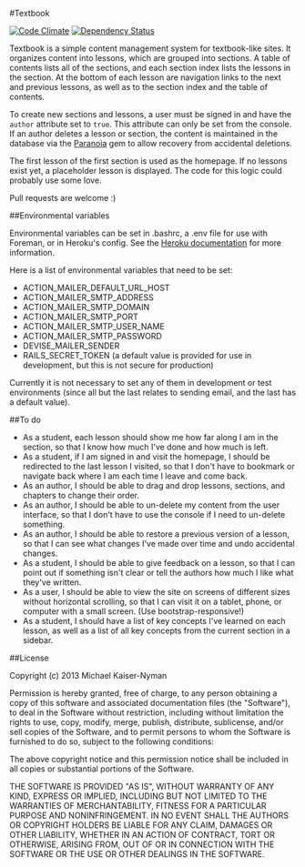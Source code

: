 #Textbook

[![Code Climate](https://codeclimate.com/github/epicodus/textbook.png)](https://codeclimate.com/github/epicodus/textbook) [![Dependency Status](https://gemnasium.com/epicodus/textbook.png)](https://gemnasium.com/epicodus/textbook)

Textbook is a simple content management system for textbook-like sites. It organizes content into lessons, which are grouped into sections. A table of contents lists all of the sections, and each section index lists the lessons in the section. At the bottom of each lesson are navigation links to the next and previous lessons, as well as to the section index and the table of contents.

To create new sections and lessons, a user must be signed in and have the `author` attribute set to `true`. This attribute can only be set from the console. If an author deletes a lesson or section, the content is maintained in the database via the [Paranoia](https://github.com/radar/paranoia) gem to allow recovery from accidental deletions.

The first lesson of the first section is used as the homepage. If no lessons exist yet, a placeholder lesson is displayed. The code for this logic could probably use some love.

Pull requests are welcome :)

##Environmental variables

Environmental variables can be set in .bashrc, a .env file for use with Foreman, or in Heroku's config. See the [Heroku documentation](https://devcenter.heroku.com/articles/config-vars) for more information.

Here is a list of environmental variables that need to be set:

* ACTION_MAILER_DEFAULT_URL_HOST
* ACTION_MAILER_SMTP_ADDRESS
* ACTION_MAILER_SMTP_DOMAIN
* ACTION_MAILER_SMTP_PORT
* ACTION_MAILER_SMTP_USER_NAME
* ACTION_MAILER_SMTP_PASSWORD
* DEVISE_MAILER_SENDER
* RAILS_SECRET_TOKEN (a default value is provided for use in development, but this is not secure for production)

Currently it is not necessary to set any of them in development or test environments (since all but the last relates to sending email, and the last has a default value).


##To do

* As a student, each lesson should show me how far along I am in the section, so that I know how much I've done and how much is left.
* As a student, if I am signed in and visit the homepage, I should be redirected to the last lesson I visited, so that I don't have to bookmark or navigate back where I am each time I leave and come back.
* As an author, I should be able to drag and drop lessons, sections, and chapters to change their order.
* As an author, I should be able to un-delete my content from the user interface, so that I don't have to use the console if I need to un-delete something.
* As an author, I should be able to restore a previous version of a lesson, so that I can see what changes I've made over time and undo accidental changes.
* As a student, I should be able to give feedback on a lesson, so that I can point out if something isn't clear or tell the authors how much I like what they've written.
* As a user, I should be able to view the site on screens of different sizes without horizontal scrolling, so that I can visit it on a tablet, phone, or computer with a small screen. (Use bootstrap-responsive!)
* As a student, I should have a list of key concepts I've learned on each lesson, as well as a list of all key concepts from the current section in a sidebar.


##License

Copyright (c) 2013 Michael Kaiser-Nyman

Permission is hereby granted, free of charge, to any person obtaining a copy of this software and associated documentation files (the "Software"), to deal in the Software without restriction, including without limitation the rights to use, copy, modify, merge, publish, distribute, sublicense, and/or sell copies of the Software, and to permit persons to whom the Software is furnished to do so, subject to the following conditions:

The above copyright notice and this permission notice shall be included in all copies or substantial portions of the Software.

THE SOFTWARE IS PROVIDED "AS IS", WITHOUT WARRANTY OF ANY KIND, EXPRESS OR IMPLIED, INCLUDING BUT NOT LIMITED TO THE WARRANTIES OF MERCHANTABILITY, FITNESS FOR A PARTICULAR PURPOSE AND NONINFRINGEMENT. IN NO EVENT SHALL THE AUTHORS OR COPYRIGHT HOLDERS BE LIABLE FOR ANY CLAIM, DAMAGES OR OTHER LIABILITY, WHETHER IN AN ACTION OF CONTRACT, TORT OR OTHERWISE, ARISING FROM, OUT OF OR IN CONNECTION WITH THE SOFTWARE OR THE USE OR OTHER DEALINGS IN THE SOFTWARE.